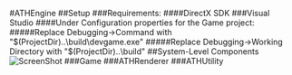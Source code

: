 #ATHEngine
##Setup
###Requirements:
####DirectX SDK
###Visual Studio
####Under Configuration properties for the Game project:
#####Replace Debugging->Command with "$(ProjectDir)..\build\devgame.exe"
#####Replace Debugging->Working Directory with "$(ProjectDir)..\build\"
##System-Level Components
![ScreenShot](https://dl.dropboxusercontent.com/u/22926149/ATHEngine/Main.jpg)
###Game
###ATHRenderer
###ATHUtility

